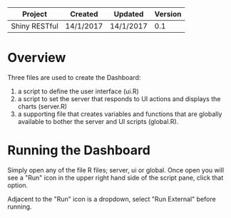 
| Project       | Created   | Updated   | Version |
|---------------|-----------|-----------|---------|
| Shiny RESTful | 14/1/2017 | 14/1/2017 | 0.1     |

# Overview

Three files are used to create the Dashboard:

1.   a script to define the user interface (ui.R)
2.   a script to set the server that responds to UI actions and displays the charts (server.R)
3.   a supporting file that creates variables and functions that are globally available to bother the server and UI scripts (global.R).

# Running the Dashboard

Simply open any of the file R files; server, ui or global. Once open you will see a "Run" icon in the upper right hand side of the script pane, click that option.

Adjacent to the "Run" icon is a dropdown, select "Run External" before running.

